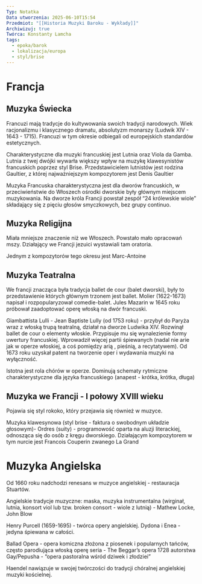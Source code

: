 ```yaml
---
Typ: Notatka
Data utworzenia: 2025-06-10T15:54
Przedmiot: "[[Historia Muzyki Baroku - Wykłady]]"
Archiwizuj: true
Twórca: Konstanty Lamcha
tags:
  - epoka/barok
  - lokalizacja/europa
  - styl/brise
---
```

# Francja

## Muzyka Świecka

Francuzi mają tradycje do kultywowania swoich tradycji narodowych. Wiek racjonalizmu i klasycznego dramatu, absolutyzm monarszy (Ludwik XIV - 1643 - 1715). Francuzi w tym okresie odbiegali od europejskich standardów estetycznych.

Charakterystyczne dla muzyki francuskiej jest Lutnia oraz Viola da Gamba. Lutnia z twej dwójki wywarła większy wpływ na muzykę klawesynistów francuskich poprzez styl Brise. Przedstawicielem lutnistów jest rodzina Gaultier, z której najważniejszym kompozytorem jest Denis Gaultier

Muzyka Francuska charakterystyczna jest dla dworów francuskich, w przeciwieństwie do Włoszech ośrodki dworskie były głównym miejscem muzykowania. Na dworze króla Francji powstał zespół “24 królewskie wiole” składający się z pięciu głosów smyczkowych, bez grupy continuo.

## Muzyka Religijna

Miała mniejsze znaczenie niż we Włoszech. Powstało mało opracowań mszy. Działający we Francji jezuici wystawiali tam oratoria.

Jednym z kompozytorów tego okresu jest Marc-Antoine

## Muzyka Teatralna

We francji znacząca była tradycja ballet de cour (balet dworski), były to przedstawienie których głównym trzonem jest ballet. Molier (1622-1673) napisał i rozpopularyzował comedie-balet. Jules Mazarin w 1645 roku próbował zaadoptować operę włoską na dwór francuski.

Giambattista Lulli - Jean Baptiste Lully (od 1753 roku) - przybył do Paryża wraz z włoską trupą teatralną, działał na dworze Ludwika XIV. Rozwinął ballet de cour o elementy włoskie. Przypisuje mu się wynalezienie formy uwertury francuskiej. Wprowadził więcej partii śpiewanych (nadal nie arie jak w operze włoskiej, a coś pomiędzy arią , pieśnią, a recytatywem). Od 1673 roku uzyskał patent na tworzenie oper i wydawania muzyki na wyłączność.

Istotna jest rola chórów w operze. Dominują schematy rytmiczne charakterystyczne dla języka francuskiego (anapest - krótka, krótka, długa)

## Muzyka we Francji - I połowy XVIII wieku

Pojawia się styl rokoko, który przejawia się również w muzyce.

Muzyka klawesynowa (styl brise - faktura o swobodnym układzie głosowym)- Ordres (suity) - programowość oparta na aluzji literackiej, odnosząca się do osób z kręgu dworskiego. Działającym kompozytorem w tym nurcie jest Francois Couperin zwanego La Grand

# Muzyka Angielska

Od 1660 roku nadchodzi renesans w muzyce angielskiej - restauracja Stuartów.

Angielskie tradycje muzyczne: maska, muzyka instrumentalna (wirginał, lutnia, konsort viol lub tzw. broken consort - wiole z lutnią) - Mathew Locke, John Blow

Henry Purcell (1659-1695) - twórca opery angielskiej. Dydona i Enea - jedyna śpiewana w całości.

Ballad Opera - opera komiczna złożona z piosenek i popularnych tańców, często parodiująca włoską operę seria - The Beggar’s opera 1728 autorstwa Gay/Pepusha - “opera pastoralna wśród dziwek i złodziei”

Haendel nawiązuje w swojej twórczości do tradycji chóralnej angielskiej muzyki kościelnej.